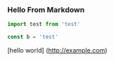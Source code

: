 ### Hello From Markdown

```js
import test from 'test'

const b = 'test'
```

[hello world] (http://example.com)